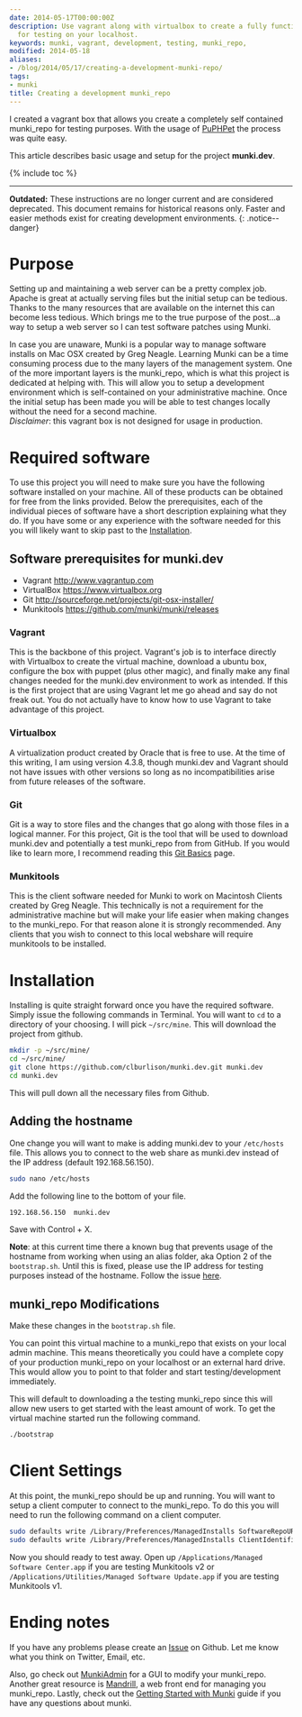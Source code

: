 ```yaml
---
date: 2014-05-17T00:00:00Z
description: Use vagrant along with virtualbox to create a fully functional munki_repo
  for testing on your localhost.
keywords: munki, vagrant, development, testing, munki_repo,
modified: 2014-05-18
aliases:
- /blog/2014/05/17/creating-a-development-munki-repo/
tags:
- munki
title: Creating a development munki_repo
---
```


I created a vagrant box that allows you create a completely self contained munki_repo for testing purposes. With the usage of [PuPHPet](https://puphpet.com) the process was quite easy.

This article describes basic usage and setup for the project **munki.dev**.

{% include toc %}

---

**Outdated:** These instructions are no longer current and are considered deprecated. This document remains for historical reasons only. Faster and easier methods exist for creating development environments.
{: .notice--danger}

# Purpose

Setting up and maintaining a web server can be a pretty complex job. Apache is great at actually serving files but the initial setup can be tedious. Thanks to the many resources that are available on the internet this can become less tedious. Which brings me to the true purpose of the post...a way to setup a web server so I can test software patches using Munki.

In case you are unaware, Munki is a popular way to manage software installs on Mac OSX created by Greg Neagle. Learning Munki can be a time consuming process due to the many layers of the management system. One of the more important layers is the munki_repo, which is what this project is dedicated at helping with. This will allow you to setup a development environment which is self-contained on your administrative machine. Once the initial setup has been made you will be able to test changes locally without the need for a second machine.  
_Disclaimer_: this vagrant box is not designed for usage in production.

# Required software

To use this project you will need to make sure you have the following software installed on your machine. All of these products can be obtained for free from the links provided. Below the prerequisites, each of the individual pieces of software have a short description explaining what they do. If you have some or any experience with the software needed for this you will likely want to skip past to the [Installation](./#installation).

## Software prerequisites for munki.dev

* Vagrant  http://www.vagrantup.com
* VirtualBox  https://www.virtualbox.org
* Git  http://sourceforge.net/projects/git-osx-installer/
* Munkitools https://github.com/munki/munki/releases  


### Vagrant
This is the backbone of this project. Vagrant's job is to interface directly with Virtualbox to create the virtual machine, download a ubuntu box, configure the box with puppet (plus other magic), and finally make any final changes needed for the munki.dev environment to work as intended. If this is the first project that are using Vagrant let me go ahead and say do not freak out. You do not actually have to know how to use Vagrant to take advantage of this project.

### Virtualbox
A virtualization product created by Oracle that is free to use. At the time of this writing, I am using version 4.3.8, though munki.dev and Vagrant should not have issues with other versions so long as no incompatibilities arise from future releases of the software.

### Git
Git is a way to store files and the changes that go along with those files in a logical manner. For this project, Git is the tool that will be used to download munki.dev and potentially a test munki_repo from from GitHub.
If you would like to learn more, I recommend reading this [Git Basics](http://git-scm.com/book/en/Getting-Started-Git-Basics) page.

### Munkitools
This is the client software needed for Munki to work on Macintosh Clients created by Greg Neagle. This technically is not a requirement for the administrative machine but will make your life easier when making changes to the munki_repo. For that reason alone it is strongly recommended. Any clients that you wish to connect to this local webshare will require munkitools to be installed.

# Installation
Installing is quite straight forward once you have the required software. Simply issue the following commands in Terminal. You will want to ``cd`` to a directory of your choosing. I will pick ``~/src/mine``. This will download the project from github.

```bash
mkdir -p ~/src/mine/
cd ~/src/mine/
git clone https://github.com/clburlison/munki.dev.git munki.dev
cd munki.dev
```

This will pull down all the necessary files from Github.

## Adding the hostname
One change you will want to make is adding munki.dev to your ``/etc/hosts`` file. This allows you to connect to the web share as munki.dev instead of the IP address (default 192.168.56.150).

```bash
sudo nano /etc/hosts
```

Add the following line to the bottom of your file.

```bash
192.168.56.150  munki.dev
```

Save with Control + X.

**Note**: at this current time there a known bug that prevents usage of the hostname from working when using an alias folder, aka Option 2 of the ``bootstrap.sh``. Until this is fixed, please use the IP address for testing purposes instead of the hostname. Follow the issue [here](https://github.com/clburlison/munki.dev/issues/1).

## munki_repo Modifications
Make these changes in the ``bootstrap.sh`` file.

You can point this virtual machine to a munki_repo that exists on your local admin machine. This means theoretically you could have a complete copy of your production munki_repo on your localhost or an external hard drive. This would allow you to point to that folder and start testing/development immediately.

This will default to downloading a the testing munki_repo since this will allow new users to get started with the least amount of work. To get the virtual machine started run the following command.

```bash
./bootstrap
```

# Client Settings
At this point, the munki_repo should be up and running. You will want to setup a client computer to connect to the munki_repo. To do this you will need to run the following command on a client computer.

```bash
sudo defaults write /Library/Preferences/ManagedInstalls SoftwareRepoURL "http://192.168.56.150/munki_repo"
sudo defaults write /Library/Preferences/ManagedInstalls ClientIdentifier testing
```

Now you should ready to test away. Open up ``/Applications/Managed Software Center.app`` if you are testing Munkitools v2 or ``/Applications/Utilities/Managed Software Update.app`` if you are testing Munkitools v1.

# Ending notes
If you have any problems please create an [Issue](https://github.com/clburlison/munki.dev/issues) on Github. Let me know what you think on Twitter, Email, etc.

Also, go check out [MunkiAdmin](https://github.com/hjuutilainen/munkiadmin) for a GUI to modify your munki_repo. Another great resource is [Mandrill](https://github.com/wollardj/Mandrill), a web front end for managing you munki_repo. Lastly, check out the [Getting Started with Munki](https://github.com/munki/munki/wiki) guide if you have any questions about munki.  
